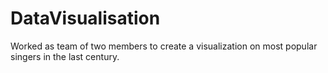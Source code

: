 # DataVisualisation
Worked as team of two members to create a visualization on most popular singers in the last century. 
